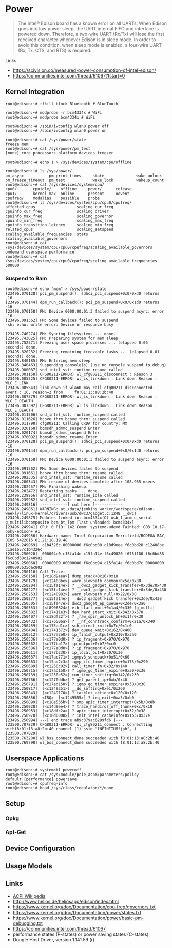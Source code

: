 Power
==

> The Intel® Edison board has a known error on all UARTs. When Edison goes into low power sleep, the UART internal FIFO and interface is powered down. Therefore, a two-wire UART (Rx/Tx) will lose the first received character whenever Edison is in sleep mode. In order to avoid this condition, when sleep mode is enabled, a four-wire UART (Rx, Tx, CTS, and RTS) is required.

Links

- https://scivision.co/measured-power-consumption-of-intel-edison/
- https://communities.intel.com/thread/61067?tstart=0


## Kernel Integration

    
    root@edison:~# rfkill block Bluetooth # BlueTooth
    
    root@edison:~# modprobe -r bcm4334x # WiFi
    root@edison:~# modprobe bcm4334x # WiFi
    
    root@edison:~# /sbin/iwconfig wlan0 power off
    root@edison:~# /sbin/iwconfig wlan0 power on 
    
    root@edison:~# cat /sys/power/state 
    freeze mem
    root@edison:~# cat /sys/power/pm_test
    [none] core processors platform devices freezer

    root@edison:~# echo 1 > /sys/devices/system/cpu/offline 

    root@edison:~# ls /sys/power/
    pm_async           pm_print_times     state              wake_unlock
    pm_freeze_timeout  pm_test            wake_lock          wakeup_count
    root@edison:~# cat /sys/devices/system/cpu/     
    cpu0/       cpuidle/    offline     power/      release     
    cpu1/       kernel_max  online      present     uevent      
    cpufreq/    modalias    possible    probe
    root@edison:~# ls /sys/devices/system/cpu/cpu0/cpufreq/                         
    affected_cpus                  scaling_cur_freq
    cpuinfo_cur_freq               scaling_driver
    cpuinfo_max_freq               scaling_governor
    cpuinfo_min_freq               scaling_max_freq
    cpuinfo_transition_latency     scaling_min_freq
    related_cpus                   scaling_setspeed
    scaling_available_frequencies  stats
    scaling_available_governors
    root@edison:~# cat /sys/devices/system/cpu/cpu0/cpufreq/scaling_available_governors
    ondemand userspace performance
    root@edison:~# cat /sys/devices/system/cpu/cpu0/cpufreq/scaling_available_frequencies
    500000
    
### Suspend to Ram

    root@edison:~# echo "mem" > /sys/power/state
    [23496.070128] pci_pm_suspend(): sdhci_pci_suspend+0x0/0xd0 returns -16
    [23496.070144] dpm_run_callback(): pci_pm_suspend+0x0/0x1d0 returns -16
    [23496.070158] PM: Device 0000:00:01.3 failed to suspend async: error -16
    [23496.091362] PM: Some devices failed to suspend
    -sh: echo: write error: Device or resource busy
    
    [23495.740274] PM: Syncing filesystems ... done.
    [23495.743025] PM: Preparing system for mem sleep
    [23495.752571] Freezing user space processes ... (elapsed 0.06 seconds) done.
    [23495.820232] Freezing remaining freezable tasks ... (elapsed 0.01 seconds) done.
    [23495.840185] PM: Entering mem sleep
    [23495.840463] Suspending console(s) (use no_console_suspend to debug)
    [23495.980087] snd_intel_sst: runtime_resume called
    [23496.001158] CFG80211-ERROR) wl_cfg80211_disconnect : Reason 3
    [23496.005525] CFG80211-ERROR) wl_is_linkdown : Link down Reason : WLC_E_LINK
    [23496.005543] link down if wlan0 may call cfg80211_disconnected. event : 16, reason=2 from     f8:01:13:a8:2b:40
    [23496.007379] CFG80211-ERROR) wl_is_linkdown : Link down Reason : WLC_E_DEAUTH
    [23496.007392] CFG80211-ERROR) wl_is_linkdown : Link down Reason : WLC_E_DEAUTH
    [23496.011506] snd_intel_sst: runtime_suspend called
    [23496.011626] bcove_thrm bcove_thrm: suspend called.
    [23496.011798] cfg80211: Calling CRDA for country: MX
    [23496.020168] bcmsdh_sdmmc_suspend Enter
    [23496.020174] bcmsdh_sdmmc_suspend Enter
    [23496.070092] bcmsdh_sdmmc_resume Enter
    [23496.070128] pci_pm_suspend(): sdhci_pci_suspend+0x0/0xd0 returns -16
    [23496.070144] dpm_run_callback(): pci_pm_suspend+0x0/0x1d0 returns -16
    [23496.070158] PM: Device 0000:00:01.3 failed to suspend async: error -16
    [23496.091362] PM: Some devices failed to suspend
    [23496.091661] bcove_thrm bcove_thrm: resume called.
    [23496.092335] snd_intel_sst: runtime_resume called
    [23496.200343] PM: resume of devices complete after 108.965 msecs
    [23496.202457] PM: Finishing wakeup.
    [23496.202472] Restarting tasks ... done.
    [23496.239956] snd_intel_sst: runtime_idle called
    [23496.239982] snd_intel_sst: runtime_suspend called
    [23496.249816] ------------[ cut here ]------------
    [23496.249861] WARNING: at /data/jenkins_worker/workspace/edison-weekly/linux-kernel/drivers/usb/dwc3/gadget.c:1248 __dwc)
    [23496.249875] Modules linked in: bcm4334x(O) usb_f_acm u_serial g_multilibcomposite bcm_bt_lpm [last unloaded: bcm4334x]
    [23496.249941] CPU: 0 PID: 142 Comm: systemd-udevd Tainted: GO3.10.17-poky-edison+ #1
    [23496.249956] Hardware name: Intel Corporation Merrifield/BODEGA BAY, BIOS 5422015.01.21:18.19.48
    [23496.249969]  c1b4326c 00000000 f6c0bd00 c18d9eea f6c0bd28 c12408be c1ae1657c1b4326c
    [23496.250020]  000004e0 c15fa14e c15fa14e f6c49020 f675f180 f6c0bd88 f6c0bd38c1240982
    [23496.250068]  00000009 00000000 f6c0bd94 c15fa14e f6c0bd7c 00000000 0000003635dac802
    [23496.250116] Call Trace:
    [23496.250150]  [<c18d9eea>] dump_stack+0x16/0x18
    [23496.250179]  [<c12408be>] warn_slowpath_common+0x5e/0x80
    [23496.250204]  [<c15fa14e>] ? __dwc3_gadget_kick_transfer+0x3de/0x430
    [23496.250227]  [<c15fa14e>] ? __dwc3_gadget_kick_transfer+0x3de/0x430
    [23496.250253]  [<c1240982>] warn_slowpath_null+0x22/0x30
    [23496.250277]  [<c15fa14e>] __dwc3_gadget_kick_transfer+0x3de/0x430
    [23496.250305]  [<c15fa47e>] dwc3_gadget_ep_queue+0x2de/0x3a0
    [23496.250353]  [<f8906824>] eth_start_xmit+0x1a4/0x330 [g_multi]
    [23496.250382]  [<c17411e3>] dev_hard_start_xmit+0x343/0x570
    [23496.250407]  [<c18df22f>] ? _raw_spin_unlock_bh+0x1f/0x30
    [23496.250432]  [<c176506a>] ? __nf_conntrack_confirm+0x21a/0x340
    [23496.250459]  [<c175ad1c>] sch_direct_xmit+0x7c/0x1c0
    [23496.250484]  [<c1741572>] dev_queue_xmit+0x162/0x400
    [23496.250512]  [<c177a2e0>] ip_finish_output+0x210/0x3a0
    [23496.250536]  [<c177a0d0>] ? ip_fragment+0x970/0x970
    [23496.250562]  [<c177bb17>] ip_output+0xb7/0xc0
    [23496.250586]  [<c177a0d0>] ? ip_fragment+0x970/0x970
    [23496.250611]  [<c177b230>] ip_local_out+0x20/0x30
    [23496.250637]  [<c17ac771>] igmpv3_sendpack+0x51/0x60
    [23496.250663]  [<c17ad2c3>] igmp_ifc_timer_expire+0x173/0x290
    [23496.250689]  [<c1250c02>] call_timer_fn+0x32/0x140
    [23496.250715]  [<c17ad150>] ? igmp_gq_timer_expire+0x30/0x30
    [23496.250739]  [<c1250e52>] run_timer_softirq+0x142/0x230
    [23496.250766]  [<c1270ddb>] ? get_parent_ip+0xb/0x40
    [23496.250791]  [<c17ad150>] ? igmp_gq_timer_expire+0x30/0x30
    [23496.250817]  [<c1249251>] __do_softirq+0xe1/0x260
    [23496.250843]  [<c1249170>] ? tasklet_action+0x120/0x120
    [23496.250856]  <IRQ>  [<c1249555>] ? irq_exit+0xa5/0xb0
    [23496.250899]  [<c18e535b>] ? smp_apic_timer_interrupt+0x5b/0x8b
    [23496.250928]  [<c14d9ee4>] ? trace_hardirqs_off_thunk+0xc/0x18
    [23496.250953]  [<c18dfc2a>] ? apic_timer_interrupt+0x32/0x38
    [23496.250978]  [<c18d0000>] ? init_intel_cacheinfo+0x1b3/0x37e
    [23496.250994] ---[ end trace ab9c379ac6289fd6 ]---
    [23500.707829] CFG80211-ERROR) wl_cfg80211_connect : Connectting withf8:01:13:a8:2b:40 channel (1) ssid "INFINITUMfjph", )
    [23500.707829] 
    [23500.763280] wl_bss_connect_done succeeded with f8:01:13:a8:2b:40
    [23500.769798] wl_bss_connect_done succeeded with f8:01:13:a8:2b:40





## Userspace Applications

    root@edison:~# systemctl poweroff
    root@edison:~# cat /sys/module/pcie_aspm/parameters/policy
    default [performance] powersave 
    root@edison:~# cpufreq-info
    root@edison:~# head /sys/class/regulator/*/name

## Setup
### Opkg
### Apt-Get
## Device Configuration
## Usage Models
## Links

- [ACPI Wikipedia](https://en.wikipedia.org/wiki/Advanced_Configuration_and_Power_Interface)
- http://www.helios.de/heliosapp/edison/index.html
- https://www.kernel.org/doc/Documentation/cpu-freq/governors.txt
- https://www.kernel.org/doc/Documentation/power/states.txt
- https://www.kernel.org/doc/Documentation/power/basic-pm-debugging.txt
- https://communities.intel.com/thread/61067
- performance states (P-states) or power saving states (C-states)
- Dongle Host Driver, version 1.141.59 (r)